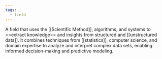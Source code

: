 ```yaml
---
tags:
  - field
---
```

A field that uses the [[Scientific Method]], algorithms, and systems to ==extract knowledge== and insights from structured and [[unstructured data]]. It combines techniques from [[statistics]], computer science, and domain expertise to analyze and interpret complex data sets, enabling informed decision-making and predictive modeling.

